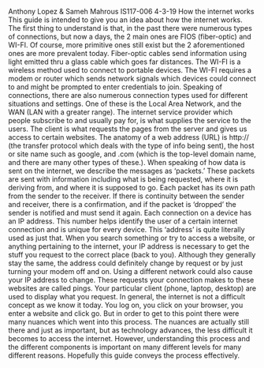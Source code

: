 Anthony Lopez & Sameh Mahrous
IS117-006
4-3-19
How the internet works
This guide is intended to give you an idea about how the internet works. The first thing to understand is that, in the past there were numerous types of connections, but now a days, the 2 main ones are FIOS (fiber-optic) and WI-FI. Of course, more primitive ones still exist but the 2 aforementioned ones are more prevalent today. Fiber-optic cables send information using light emitted thru a glass cable which goes far distances. The WI-FI is a wireless method used to connect to portable devices. The WI-FI requires a modem or router which sends network signals which devices could connect to and might be prompted to enter credentials to join.
	Speaking of connections, there are also numerous connection types used for different situations and settings. One of these is the Local Area Network, and the WAN (LAN with a greater range). The internet service provider which people subscribe to and usually pay for, is what supplies the service to the users. The client is what requests the pages from the server and gives us access to certain websites. The anatomy of a web address (URL) is http:// (the transfer protocol which deals with the type of info being sent), the host or site name such as google, and  .com (which is the top-level domain name, and there are many other types of these.).  When speaking of how data is sent on the internet, we describe the messages as ‘packets.’ These packets are sent with information including what is being requested, where it is deriving from, and where it is supposed to go. Each packet has its own path from the sender to the receiver. If there is continuity between the sender and receiver, there is a confirmation, and if the packet is ‘dropped’ the sender is notified and must send it again. 
	Each connection on a device has an IP address. This number helps identify the user of a certain internet connection and is unique for every device. This ‘address’ is quite literally used as just that. When you search something or try to access a website, or anything pertaining to the internet, your IP address is necessary to get the stuff you request to the correct place (back to you). Although they generally stay the same, the address could definitely change by request or by just turning your modem off and on. Using a different network could also cause your IP address to change. These requests your connection makes to these websites are called pings. Your particular client (phone, laptop, desktop) are used to display what you request.
	In general, the internet is not a difficult concept as we know it today. You log on, you click on your browser, you enter a website and click go. But in order to get to this point there were many nuances which went into this process. The nuances are actually still there and just as important, but as technology advances, the less difficult it becomes to access the internet. However, understanding this process and the different components is important on many different levels for many different reasons. Hopefully this guide conveys the process effectively. 
